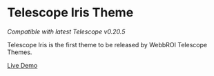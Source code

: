 Telescope Iris Theme
========

*Compatible with latest Telescope v0.20.5*

Telescope Iris is the first theme to be released by WebbROI Telescope Themes.

[Live Demo](http://telescope-iris.meteor.com)
